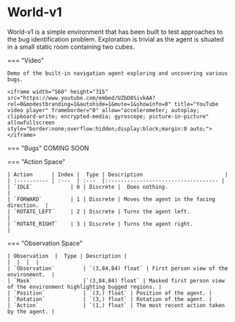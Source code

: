 # World-v1

World-v1 is a simple environment that has been built to test approaches to the bug identification problem. Exploration is trivial as the agent is situated in a small static room containing two cubes.

=== "Video"

    Demo of the built-in navigation agent exploring and uncovering various bugs.

    <iframe width="560" height="315" src="https://www.youtube.com/embed/UZbD8SivkAA?rel=0&modestbranding=1&autohide=1&mute=1&showinfo=0" title="YouTube video player" frameborder="0" allow="accelerometer; autoplay; clipboard-write; encrypted-media; gyroscope; picture-in-picture" allowfullscreen style="border:none;overflow:hidden;display:block;margin:0 auto;"></iframe>

=== "Bugs"
    COMING SOON

=== "Action Space"

    | Action      | Index |  Type | Description                          |
    | :---------- | :---  | :---  |:----------------------------------- |
    | `IDLE`            | 0 | Discrete |  Does nothing.                             |
    | `FORWARD`         | 1 | Discrete | Moves the agent in the facing direction.  |
    | `ROTATE_LEFT`     | 2 | Discrete | Turns the agent left.                     |
    | `ROTATE_RIGHT`    | 3 | Discrete | Turns the agent right.                    |


=== "Observation Space"

    | Observation  |  Type | Description |
    |  |  |  |
    | `Observation`         | `(3,84,84) float` | First person view of the environment.  |
    | `Mask`                |`(3,84,84) float` | Masked first person view of the environment highlighting bugged regions. |
    | `Position`            | `(3,) float` | Position of the agent. |
    | `Rotation`            | `(3,) float` | Rotation of the agent. |
    | `Action`              | `(1,) float` | The most recent action taken by the agent. |
